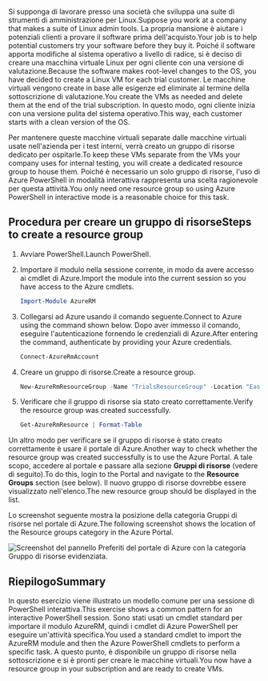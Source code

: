 <span data-ttu-id="1f24c-101">Si supponga di lavorare presso una società che sviluppa una suite di strumenti di amministrazione per Linux.</span><span class="sxs-lookup"><span data-stu-id="1f24c-101">Suppose you work at a company that makes a suite of Linux admin tools.</span></span> <span data-ttu-id="1f24c-102">La propria mansione è aiutare i potenziali clienti a provare il software prima dell'acquisto.</span><span class="sxs-lookup"><span data-stu-id="1f24c-102">Your job is to help potential customers try your software before they buy it.</span></span> <span data-ttu-id="1f24c-103">Poiché il software apporta modifiche al sistema operativo a livello di radice, si è deciso di creare una macchina virtuale Linux per ogni cliente con una versione di valutazione.</span><span class="sxs-lookup"><span data-stu-id="1f24c-103">Because the software makes root-level changes to the OS, you have decided to create a Linux VM for each trial customer.</span></span> <span data-ttu-id="1f24c-104">Le macchine virtuali vengono create in base alle esigenze ed eliminate al termine della sottoscrizione di valutazione.</span><span class="sxs-lookup"><span data-stu-id="1f24c-104">You create the VMs as needed and delete them at the end of the trial subscription.</span></span> <span data-ttu-id="1f24c-105">In questo modo, ogni cliente inizia con una versione pulita del sistema operativo.</span><span class="sxs-lookup"><span data-stu-id="1f24c-105">This way, each customer starts with a clean version of the OS.</span></span> 

<span data-ttu-id="1f24c-106">Per mantenere queste macchine virtuali separate dalle macchine virtuali usate nell'azienda per i test interni, verrà creato un gruppo di risorse dedicato per ospitarle.</span><span class="sxs-lookup"><span data-stu-id="1f24c-106">To keep these VMs separate from the VMs your company uses for internal testing, you will create a dedicated resource group to house them.</span></span> <span data-ttu-id="1f24c-107">Poiché è necessario un solo gruppo di risorse, l'uso di Azure PowerShell in modalità interattiva rappresenta una scelta ragionevole per questa attività.</span><span class="sxs-lookup"><span data-stu-id="1f24c-107">You only need one resource group so using Azure PowerShell in interactive mode is a reasonable choice for this task.</span></span>

## <a name="steps-to-create-a-resource-group"></a><span data-ttu-id="1f24c-108">Procedura per creare un gruppo di risorse</span><span class="sxs-lookup"><span data-stu-id="1f24c-108">Steps to create a resource group</span></span>

1. <span data-ttu-id="1f24c-109">Avviare PowerShell.</span><span class="sxs-lookup"><span data-stu-id="1f24c-109">Launch PowerShell.</span></span>

1. <span data-ttu-id="1f24c-110">Importare il modulo nella sessione corrente, in modo da avere accesso ai cmdlet di Azure.</span><span class="sxs-lookup"><span data-stu-id="1f24c-110">Import the module into the current session so you have access to the Azure cmdlets.</span></span>

   ```powershell
   Import-Module AzureRM
   ```

1. <span data-ttu-id="1f24c-111">Collegarsi ad Azure usando il comando seguente.</span><span class="sxs-lookup"><span data-stu-id="1f24c-111">Connect to Azure using the command shown below.</span></span> <span data-ttu-id="1f24c-112">Dopo aver immesso il comando, eseguire l'autenticazione fornendo le credenziali di Azure.</span><span class="sxs-lookup"><span data-stu-id="1f24c-112">After entering the command, authenticate by providing your Azure credentials.</span></span>

   ```powershell
   Connect-AzureRmAccount
   ```

1. <span data-ttu-id="1f24c-113">Creare un gruppo di risorse.</span><span class="sxs-lookup"><span data-stu-id="1f24c-113">Create a resource group.</span></span>

    ```powershell
    New-AzureRmResourceGroup -Name "TrialsResourceGroup" -Location "East US"
    ```

1. <span data-ttu-id="1f24c-114">Verificare che il gruppo di risorse sia stato creato correttamente.</span><span class="sxs-lookup"><span data-stu-id="1f24c-114">Verify the resource group was created successfully.</span></span>

    ```powershell
    Get-AzureRmResource | Format-Table
    ```
<span data-ttu-id="1f24c-115">Un altro modo per verificare se il gruppo di risorse è stato creato correttamente è usare il portale di Azure.</span><span class="sxs-lookup"><span data-stu-id="1f24c-115">Another way to check whether the resource group was created successfully is to use the Azure Portal.</span></span> <span data-ttu-id="1f24c-116">A tale scopo, accedere al portale e passare alla sezione **Gruppi di risorse** (vedere di seguito).</span><span class="sxs-lookup"><span data-stu-id="1f24c-116">To do this, login to the Portal and navigate to the **Resource Groups** section (see below).</span></span> <span data-ttu-id="1f24c-117">Il nuovo gruppo di risorse dovrebbe essere visualizzato nell'elenco.</span><span class="sxs-lookup"><span data-stu-id="1f24c-117">The new resource group should be displayed in the list.</span></span>

<span data-ttu-id="1f24c-118">Lo screenshot seguente mostra la posizione della categoria Gruppi di risorse nel portale di Azure.</span><span class="sxs-lookup"><span data-stu-id="1f24c-118">The following screenshot shows the location of the Resource groups category in the Azure Portal.</span></span>

![Screenshot del pannello Preferiti del portale di Azure con la categoria Gruppo di risorse evidenziata.](../media/6-listing-resource-groups.png)

## <a name="summary"></a><span data-ttu-id="1f24c-120">Riepilogo</span><span class="sxs-lookup"><span data-stu-id="1f24c-120">Summary</span></span>
<span data-ttu-id="1f24c-121">In questo esercizio viene illustrato un modello comune per una sessione di PowerShell interattiva.</span><span class="sxs-lookup"><span data-stu-id="1f24c-121">This exercise shows a common pattern for an interactive PowerShell session.</span></span> <span data-ttu-id="1f24c-122">Sono stati usati un cmdlet standard per importare il modulo AzureRM, quindi i cmdlet di Azure PowerShell per eseguire un'attività specifica.</span><span class="sxs-lookup"><span data-stu-id="1f24c-122">You used a standard cmdlet to import the AzureRM module and then the Azure PowerShell cmdlets to perform a specific task.</span></span> <span data-ttu-id="1f24c-123">A questo punto, è disponibile un gruppo di risorse nella sottoscrizione e si è pronti per creare le macchine virtuali.</span><span class="sxs-lookup"><span data-stu-id="1f24c-123">You now have a resource group in your subscription and are ready to create VMs.</span></span>